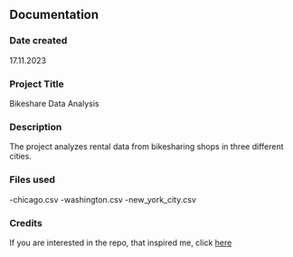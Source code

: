 ## Documentation

### Date created
17.11.2023

### Project Title
Bikeshare Data Analysis

### Description
The project analyzes rental data from bikesharing shops in three different cities.

### Files used
-chicago.csv
-washington.csv
-new_york_city.csv

### Credits
If you are interested in the repo, that inspired me, click [here](https://github.com/udacity/pdsnd_github)

